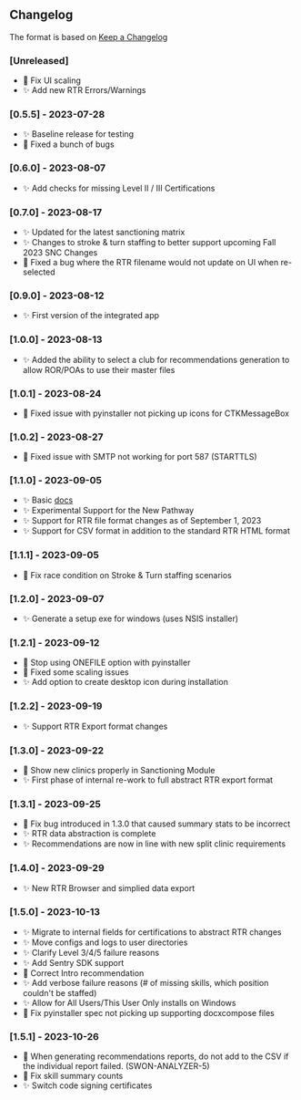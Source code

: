 ## Changelog

The format is based on [Keep a Changelog](https://keepachangelog.com/en/1.0.0/)

### [Unreleased]
- :bug: Fix UI scaling
- :sparkles: Add new RTR Errors/Warnings


### [0.5.5] - 2023-07-28
- :sparkles: Baseline release for testing
- :bug: Fixed a bunch of bugs

### [0.6.0] - 2023-08-07
- :sparkles: Add checks for missing Level II / III Certifications

### [0.7.0] - 2023-08-17
- :sparkles: Updated for the latest sanctioning matrix
- :sparkles: Changes to stroke & turn staffing to better support upcoming Fall 2023 SNC Changes
- :bug: Fixed a bug where the RTR filename would not update on UI when re-selected

### [0.9.0] - 2023-08-12
- :sparkles: First version of the integrated app

### [1.0.0] - 2023-08-13
- :sparkles: Added the ability to select a club for recommendations generation to allow ROR/POAs to use their master files

### [1.0.1] - 2023-08-24
- :bug: Fixed issue with pyinstaller not picking up icons for CTKMessageBox

### [1.0.2] - 2023-08-27
- :bug: Fixed issue with SMTP not working for port 587 (STARTTLS)

### [1.1.0] - 2023-09-05
- :sparkles: Basic [docs](http://SWON-Analyzer.readthedocs.io/)
- :sparkles: Experimental Support for the New Pathway
- :sparkles: Support for RTR file format changes as of September 1, 2023
- :sparkles: Support for CSV format in addition to the standard RTR HTML format

### [1.1.1] - 2023-09-05
- :bug: Fix race condition on Stroke & Turn staffing scenarios

### [1.2.0] - 2023-09-07
- :sparkles: Generate a setup exe for windows (uses NSIS installer)


### [1.2.1] - 2023-09-12
- :bug: Stop using ONEFILE option with pyinstaller
- :bug: Fixed some scaling issues
- :sparkles: Add option to create desktop icon during installation

### [1.2.2] - 2023-09-19
- :sparkles: Support RTR Export format changes

### [1.3.0] - 2023-09-22
- :bug: Show new clinics properly in Sanctioning Module
- :sparkles: First phase of internal re-work to full abstract RTR export format

### [1.3.1] - 2023-09-25
- :bug: Fix bug introduced in 1.3.0 that caused summary stats to be incorrect
- :sparkles: RTR data abstraction is complete
- :sparkles: Recommendations are now in line with new split clinic requirements

### [1.4.0] - 2023-09-29
- :sparkles: New RTR Browser and simplied data export

### [1.5.0] - 2023-10-13

- :sparkles: Migrate to internal fields for certifications to abstract RTR changes
- :sparkles: Move configs and logs to user directories
- :sparkles: Clarify Level 3/4/5 failure reasons
- :sparkles: Add Sentry SDK support
- :bug: Correct Intro recommendation
- :sparkles: Add verbose failure reasons (# of missing skills, which position couldn't be staffed)
- :sparkles: Allow for All Users/This User Only installs on Windows
- :bug: Fix pyinstaller spec not picking up supporting docxcompose files

### [1.5.1] - 2023-10-26
- :bug: When generating recommendations reports, do not add to the CSV if the individual report failed. (SWON-ANALYZER-5)
- :bug: Fix skill summary counts
- :sparkles: Switch code signing certificates